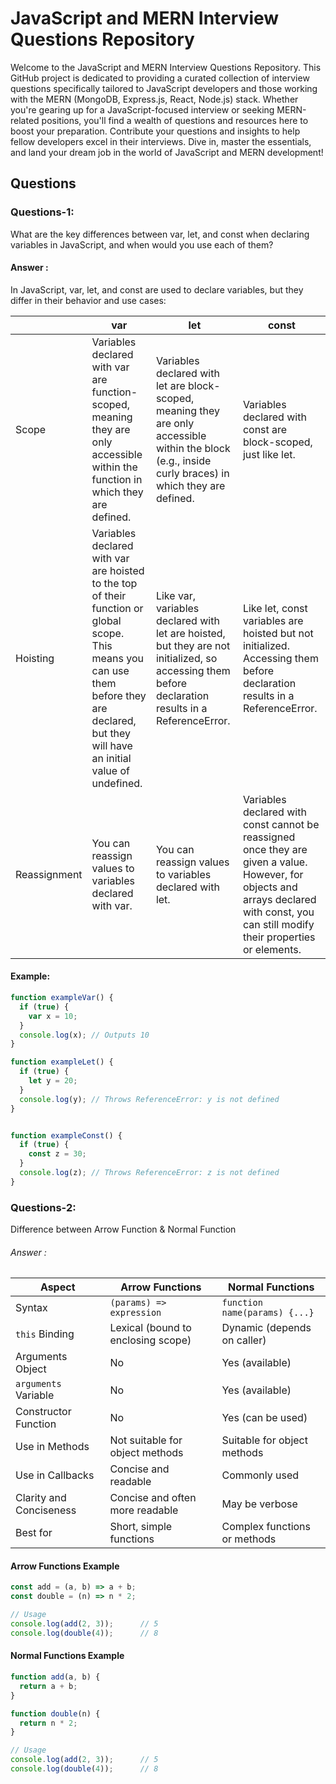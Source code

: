 
# JavaScript and MERN Interview Questions Repository

Welcome to the JavaScript and MERN Interview Questions Repository. This GitHub project is dedicated to providing a curated collection of interview questions specifically tailored to JavaScript developers and those working with the MERN (MongoDB, Express.js, React, Node.js) stack. Whether you're gearing up for a JavaScript-focused interview or seeking MERN-related positions, you'll find a wealth of questions and resources here to boost your preparation. Contribute your questions and insights to help fellow developers excel in their interviews. Dive in, master the essentials, and land your dream job in the world of JavaScript and MERN development!

## Questions


### Questions-1: 
What are the key differences between var, let, and const when declaring variables in JavaScript, and when would you use each of them?

#### Answer : 
In JavaScript, var, let, and const are used to declare variables, but they differ in their behavior and use cases:



|     | var | let    | const |
| --------- | ------- |--------- | ------- |
|Scope|  Variables declared with var are function-scoped, meaning they are only accessible within the function in which they are defined. |Variables declared with let are block-scoped, meaning they are only accessible within the block (e.g., inside curly braces) in which they are defined. | Variables declared with const are block-scoped, just like let.
| Hoisting| Variables declared with var are hoisted to the top of their function or global scope. This means you can use them before they are declared, but they will have an initial value of undefined. |Like var, variables declared with let are hoisted, but they are not initialized, so accessing them before declaration results in a ReferenceError.|Like let, const variables are hoisted but not initialized. Accessing them before declaration results in a ReferenceError.|
| Reassignment| You can reassign values to variables declared with var. | You can reassign values to variables declared with let.|Variables declared with const cannot be reassigned once they are given a value. However, for objects and arrays declared with const, you can still modify their properties or elements.|

#### Example: 
```javascript
function exampleVar() {
  if (true) {
    var x = 10;
  }
  console.log(x); // Outputs 10
}

function exampleLet() {
  if (true) {
    let y = 20;
  }
  console.log(y); // Throws ReferenceError: y is not defined
}


function exampleConst() {
  if (true) {
    const z = 30;
  }
  console.log(z); // Throws ReferenceError: z is not defined
}


```

### Questions-2:
Difference between Arrow Function & Normal Function

###### Answer :

| Aspect                           | Arrow Functions                     | Normal Functions               |
|----------------------------------|-------------------------------------|-------------------------------|
| Syntax                           | `(params) => expression`            | `function name(params) {...}` |
| `this` Binding                   | Lexical (bound to enclosing scope)  | Dynamic (depends on caller)   |
| Arguments Object                 | No                                  | Yes (available)               |
| `arguments` Variable             | No                                  | Yes (available)               |
| Constructor Function             | No                                  | Yes (can be used)             |
| Use in Methods                   | Not suitable for object methods     | Suitable for object methods   |
| Use in Callbacks                 | Concise and readable                | Commonly used                  |
| Clarity and Conciseness          | Concise and often more readable     | May be verbose                |
| Best for                        | Short, simple functions             | Complex functions or methods  |

#### Arrow Functions Example

```javascript
const add = (a, b) => a + b;
const double = (n) => n * 2;

// Usage
console.log(add(2, 3));      // 5
console.log(double(4));      // 8

```

#### Normal Functions Example

```javascript
function add(a, b) {
  return a + b;
}

function double(n) {
  return n * 2;
}

// Usage
console.log(add(2, 3));      // 5
console.log(double(4));      // 8


```

